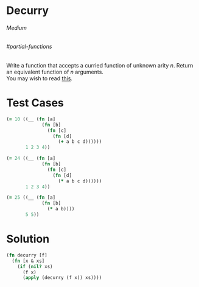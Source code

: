 # Decurry

###### Medium
###### #partial-functions

Write a function that accepts a curried function of unknown arity _n_. Return an equivalent function of _n_ arguments.  
 You may wish to read [this](http://en.wikipedia.org/wiki/Currying).

# Test Cases
```clojure
(= 10 ((__ (fn [a]
             (fn [b]
               (fn [c]
                 (fn [d]
                   (+ a b c d))))))
       1 2 3 4))
```
```clojure
(= 24 ((__ (fn [a]
             (fn [b]
               (fn [c]
                 (fn [d]
                   (* a b c d))))))
       1 2 3 4))
```
```clojure
(= 25 ((__ (fn [a]
             (fn [b]
               (* a b))))
       5 5))

```

# Solution
```clojure
(fn decurry [f]
  (fn [x & xs]
    (if (nil? xs)
      (f x)
      (apply (decurry (f x)) xs))))
```
